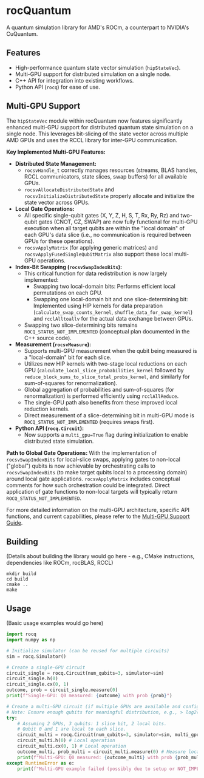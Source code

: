 # rocQuantum
A quantum simulation library for AMD's ROCm, a counterpart to NVIDIA's CuQuantum.

## Features
- High-performance quantum state vector simulation (`hipStateVec`).
- Multi-GPU support for distributed simulation on a single node.
- C++ API for integration into existing workflows.
- Python API (`rocq`) for ease of use.

## Multi-GPU Support

The `hipStateVec` module within rocQuantum now features significantly enhanced multi-GPU support for distributed quantum state simulation on a single node. This leverages bit-slicing of the state vector across multiple AMD GPUs and uses the RCCL library for inter-GPU communication.

**Key Implemented Multi-GPU Features:**
- **Distributed State Management:**
    - `rocsvHandle_t` correctly manages resources (streams, BLAS handles, RCCL communicators, state slices, swap buffers) for all available GPUs.
    - `rocsvAllocateDistributedState` and `rocsvInitializeDistributedState` properly allocate and initialize the state vector across GPUs.
- **Local Gate Operations:**
    - All specific single-qubit gates (X, Y, Z, H, S, T, Rx, Ry, Rz) and two-qubit gates (CNOT, CZ, SWAP) are now fully functional for multi-GPU execution when all target qubits are within the "local domain" of each GPU's data slice (i.e., no communication is required between GPUs for these operations).
    - `rocsvApplyMatrix` (for applying generic matrices) and `rocsvApplyFusedSingleQubitMatrix` also support these local multi-GPU operations.
- **Index-Bit Swapping (`rocsvSwapIndexBits`):**
    - This critical function for data redistribution is now largely implemented:
        - Swapping two local-domain bits: Performs efficient local permutations on each GPU.
        - Swapping one local-domain bit and one slice-determining bit: Implemented using HIP kernels for data preparation (`calculate_swap_counts_kernel`, `shuffle_data_for_swap_kernel`) and `rcclAlltoallv` for the actual data exchange between GPUs.
    - Swapping two slice-determining bits remains `ROCQ_STATUS_NOT_IMPLEMENTED` (conceptual plan documented in the C++ source code).
- **Measurement (`rocsvMeasure`):**
    - Supports multi-GPU measurement when the qubit being measured is a "local-domain" bit for each slice.
    - Utilizes new HIP kernels with two-stage local reductions on each GPU (`calculate_local_slice_probabilities_kernel` followed by `reduce_block_sums_to_slice_total_probs_kernel`, and similarly for sum-of-squares for renormalization).
    - Global aggregation of probabilities and sum-of-squares (for renormalization) is performed efficiently using `rcclAllReduce`.
    - The single-GPU path also benefits from these improved local reduction kernels.
    - Direct measurement of a slice-determining bit in multi-GPU mode is `ROCQ_STATUS_NOT_IMPLEMENTED` (requires swaps first).
- **Python API (`rocq.Circuit`):**
    - Now supports a `multi_gpu=True` flag during initialization to enable distributed state simulation.

**Path to Global Gate Operations:**
With the implementation of `rocsvSwapIndexBits` for local-slice swaps, applying gates to non-local ("global") qubits is now achievable by orchestrating calls to `rocsvSwapIndexBits` (to make target qubits local to a processing domain) around local gate applications. `rocsvApplyMatrix` includes conceptual comments for how such orchestration could be integrated. Direct application of gate functions to non-local targets will typically return `ROCQ_STATUS_NOT_IMPLEMENTED`.

For more detailed information on the multi-GPU architecture, specific API functions, and current capabilities, please refer to the [Multi-GPU Support Guide](./rocquantum/src/hipStateVec/MULTI_GPU_GUIDE.md).

## Building
(Details about building the library would go here - e.g., CMake instructions, dependencies like ROCm, rocBLAS, RCCL)
```
mkdir build
cd build
cmake ..
make
```

## Usage
(Basic usage examples would go here)
```python
import rocq
import numpy as np

# Initialize simulator (can be reused for multiple circuits)
sim = rocq.Simulator()

# Create a single-GPU circuit
circuit_single = rocq.Circuit(num_qubits=3, simulator=sim)
circuit_single.h(0)
circuit_single.cx(0, 1)
outcome, prob = circuit_single.measure(0)
print(f"Single-GPU: Q0 measured: {outcome} with prob {prob}")

# Create a multi-GPU circuit (if multiple GPUs are available and configured)
# Note: Ensure enough qubits for meaningful distribution, e.g., > log2(num_gpus)
try:
    # Assuming 2 GPUs, 3 qubits: 1 slice bit, 2 local bits.
    # Qubit 0 and 1 are local to each slice.
    circuit_multi = rocq.Circuit(num_qubits=3, simulator=sim, multi_gpu=True)
    circuit_multi.h(0) # Local operation
    circuit_multi.cx(0, 1) # Local operation
    outcome_multi, prob_multi = circuit_multi.measure(0) # Measure local qubit
    print(f"Multi-GPU: Q0 measured: {outcome_multi} with prob {prob_multi}")
except RuntimeError as e:
    print(f"Multi-GPU example failed (possibly due to setup or NOT_IMPLEMENTED paths): {e}")

```
